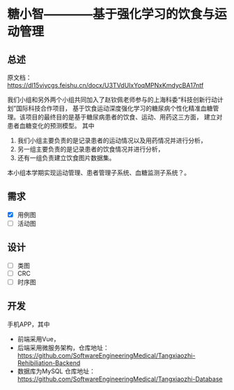 # 糖小智————基于强化学习的饮食与运动管理
## 总述
原文档：
https://dl15viycgs.feishu.cn/docx/U3TVdUIxYoqMPNxKmdycBA17ntf

我们小组和另外两个小组共同加入了赵钦佩老师参与的上海科委“科技创新行动计划”国际科技合作项目，
基于饮食运动深度强化学习的糖尿病个性化精准血糖管理。该项目的最终目的是基于糖尿病患者的饮食、运动、用药这三方面，
建立对患者血糖变化的预测模型。
其中
1. 我们小组主要负责的是记录患者的运动情况以及用药情况并进行分析，
2. 另一组主要负责的是记录患者的饮食情况并进行分析，
3. 还有一组负责建立饮食图片数据集。

本小组本学期实现运动管理、患者管理子系统、血糖监测子系统？。
## 需求
- [x] 用例图
- [ ] 活动图
## 设计
- [ ] 类图
- [ ] CRC
- [ ] 时序图
## 开发
手机APP，其中
- 前端采用Vue，
- 后端采用微服务架构，仓库地址：https://github.com/SoftwareEngineeringMedical/Tangxiaozhi-Rehibiliation-Backend
- 数据库为MySQL 仓库地址：https://github.com/SoftwareEngineeringMedical/Tangxiaozhi-Database

